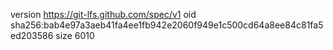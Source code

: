 version https://git-lfs.github.com/spec/v1
oid sha256:bab4e97a3aeb41fa4ee1fb942e2060f949e1c500cd64a8ee84c81fa5ed203586
size 6010
